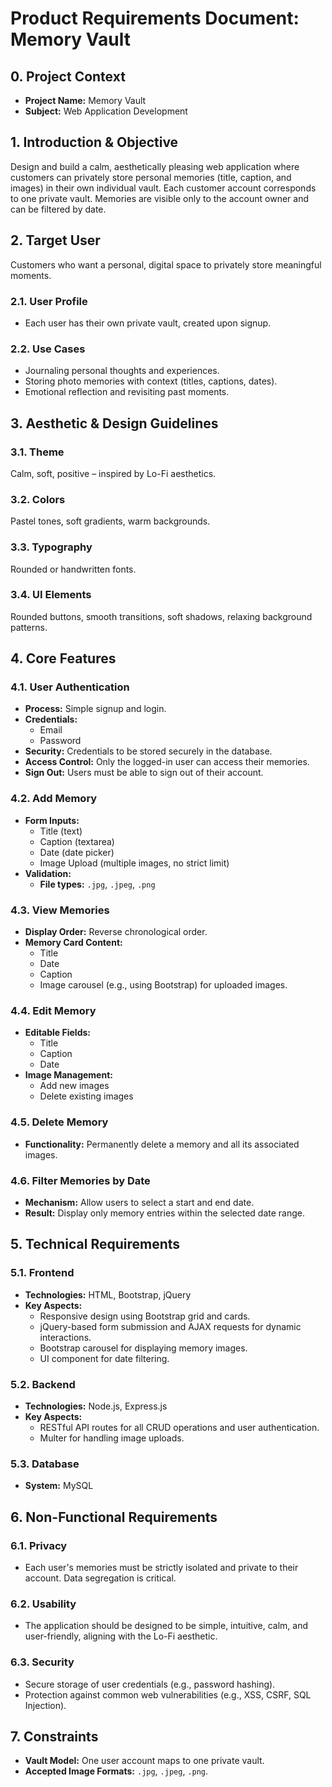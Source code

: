 # Product Requirements Document: Memory Vault

## 0. Project Context
- **Project Name:** Memory Vault
- **Subject:** Web Application Development

## 1. Introduction & Objective
Design and build a calm, aesthetically pleasing web application where customers can privately store personal memories (title, caption, and images) in their own individual vault. Each customer account corresponds to one private vault. Memories are visible only to the account owner and can be filtered by date.

## 2. Target User
Customers who want a personal, digital space to privately store meaningful moments.

### 2.1. User Profile
- Each user has their own private vault, created upon signup.

### 2.2. Use Cases
- Journaling personal thoughts and experiences.
- Storing photo memories with context (titles, captions, dates).
- Emotional reflection and revisiting past moments.

## 3. Aesthetic & Design Guidelines

### 3.1. Theme
Calm, soft, positive – inspired by Lo-Fi aesthetics.

### 3.2. Colors
Pastel tones, soft gradients, warm backgrounds.

### 3.3. Typography
Rounded or handwritten fonts.

### 3.4. UI Elements
Rounded buttons, smooth transitions, soft shadows, relaxing background patterns.

## 4. Core Features

### 4.1. User Authentication
- **Process:** Simple signup and login.
- **Credentials:**
    - Email
    - Password
- **Security:** Credentials to be stored securely in the database.
- **Access Control:** Only the logged-in user can access their memories.
- **Sign Out:** Users must be able to sign out of their account.

### 4.2. Add Memory
- **Form Inputs:**
    - Title (text)
    - Caption (textarea)
    - Date (date picker)
    - Image Upload (multiple images, no strict limit)
- **Validation:**
    - **File types:** `.jpg`, `.jpeg`, `.png`

### 4.3. View Memories
- **Display Order:** Reverse chronological order.
- **Memory Card Content:**
    - Title
    - Date
    - Caption
    - Image carousel (e.g., using Bootstrap) for uploaded images.

### 4.4. Edit Memory
- **Editable Fields:**
    - Title
    - Caption
    - Date
- **Image Management:**
    - Add new images
    - Delete existing images

### 4.5. Delete Memory
- **Functionality:** Permanently delete a memory and all its associated images.

### 4.6. Filter Memories by Date
- **Mechanism:** Allow users to select a start and end date.
- **Result:** Display only memory entries within the selected date range.

## 5. Technical Requirements

### 5.1. Frontend
- **Technologies:** HTML, Bootstrap, jQuery
- **Key Aspects:**
    - Responsive design using Bootstrap grid and cards.
    - jQuery-based form submission and AJAX requests for dynamic interactions.
    - Bootstrap carousel for displaying memory images.
    - UI component for date filtering.

### 5.2. Backend
- **Technologies:** Node.js, Express.js
- **Key Aspects:**
    - RESTful API routes for all CRUD operations and user authentication.
    - Multer for handling image uploads.

### 5.3. Database
- **System:** MySQL

## 6. Non-Functional Requirements

### 6.1. Privacy
- Each user's memories must be strictly isolated and private to their account. Data segregation is critical.

### 6.2. Usability
- The application should be designed to be simple, intuitive, calm, and user-friendly, aligning with the Lo-Fi aesthetic.

### 6.3. Security
- Secure storage of user credentials (e.g., password hashing).
- Protection against common web vulnerabilities (e.g., XSS, CSRF, SQL Injection).

## 7. Constraints
- **Vault Model:** One user account maps to one private vault.
- **Accepted Image Formats:** `.jpg`, `.jpeg`, `.png`.


